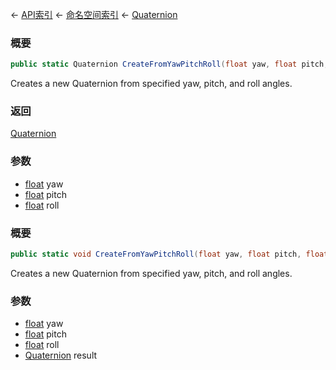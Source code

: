 ← [API索引](Api-Index) ← [命名空间索引](Namespace-Index) ← [Quaternion](VRageMath.Quaternion)

### 概要

```csharp
public static Quaternion CreateFromYawPitchRoll(float yaw, float pitch, float roll)
```

Creates a new Quaternion from specified yaw, pitch, and roll angles.

### 返回

[Quaternion](VRageMath.Quaternion)

### 参数

* [float](https://docs.microsoft.com/en-us/dotnet/api/System.Single?view=netframework-4.6) yaw
* [float](https://docs.microsoft.com/en-us/dotnet/api/System.Single?view=netframework-4.6) pitch
* [float](https://docs.microsoft.com/en-us/dotnet/api/System.Single?view=netframework-4.6) roll
### 概要

```csharp
public static void CreateFromYawPitchRoll(float yaw, float pitch, float roll, out Quaternion result)
```

Creates a new Quaternion from specified yaw, pitch, and roll angles.

### 参数

* [float](https://docs.microsoft.com/en-us/dotnet/api/System.Single?view=netframework-4.6) yaw
* [float](https://docs.microsoft.com/en-us/dotnet/api/System.Single?view=netframework-4.6) pitch
* [float](https://docs.microsoft.com/en-us/dotnet/api/System.Single?view=netframework-4.6) roll
* [Quaternion](VRageMath.Quaternion) result
